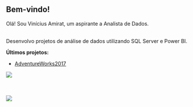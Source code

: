 ## Bem-vindo! 
 <div>
 Olá! Sou Vinícius Amirat, um aspirante a Analista de Dados.<br><br>

 Desenvolvo projetos de análise de dados utilizando SQL Server e Power BI.
 
 **Últimos projetos:** 
 - [AdventureWorks2017](https://github.com/viniciusamirat/Vendas-AdventureWorks2017)
 
  <a href="https://github.com/viniciusamirat">
  <img height="180em" src="https://github-readme-stats.vercel.app/api?username=viniciusamirat&show_icons=true&theme=gotham&include_all_commits=true&count_private=true"/>
  <!--<img height="180em" src="https://github-readme-stats.vercel.app/api/top-langs/?username=viniciusamirat&layout=compact&langs_count=16&theme=gotham"/>-->
<div>
<div style="display: inline_block"><br>
  <!--<img align="center" alt="Vini-Java" height="40" width="50" src="https://raw.githubusercontent.com/devicons/devicon/master/icons/java/java-original.svg">

  <img align="center" alt="Vini-Php" height="45" width="55" src="https://raw.githubusercontent.com/devicons/devicon/master/icons/php/php-original.svg">

  <img align="center" alt="Vini-Js" height="40" width="50" src="https://raw.githubusercontent.com/devicons/devicon/master/icons/javascript/javascript-plain.svg">
 
  <img align="center" alt="Vini-HTML" height="40" width="50" src="https://raw.githubusercontent.com/devicons/devicon/master/icons/html5/html5-original.svg">

  <img align="center" alt="Vini-CSS" height="40" width="50" src="https://raw.githubusercontent.com/devicons/devicon/master/icons/css3/css3-original.svg">-->
 
  <img align="center" alt="Vini-CSS" height="40" width="50" src="https://raw.githubusercontent.com/devicons/devicon/master/icons/mysql/mysql-original.svg">


 <!--<img align="center" alt="Vini-Ts" height="30" width="40" src="https://raw.githubusercontent.com/devicons/devicon/master/icons/typescript/typescript-plain.svg">

  <img align="center" alt="Vini-React" height="30" width="40" src="https://raw.githubusercontent.com/devicons/devicon/master/icons/react/react-original.svg">-->

  <!--<img align="center" alt="Vini-Python" height="30" width="40" src="https://raw.githubusercontent.com/devicons/devicon/master/icons/python/python-original.svg">

  <img align="center" alt="Vini-Csharp" height="30" width="40" src="https://raw.githubusercontent.com/devicons/devicon/master/icons/csharp/csharp-original.svg">-->
</div>
  
  ##
 
<div> 
  <a href="https://www.linkedin.com/in/vinicius-amirat/" target="_blank"><img src="https://img.shields.io/badge/-LinkedIn-%230077B5?style=for-the-badge&logo=linkedin&logoColor=white" target="_blank"></a> 
 
  <!--![Snake animation](https://github.com/viniciusamirat/viniciusamirat/blob/output/github-contribution-grid-snake.svg)-->
 
</div>
